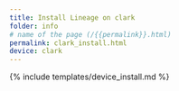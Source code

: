 ```yaml
---
title: Install Lineage on clark
folder: info
# name of the page (/{{permalink}}.html)
permalink: clark_install.html
device: clark
---
```

{% include templates/device_install.md %}
